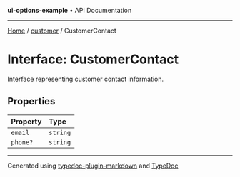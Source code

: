 **ui-options-example** • API Documentation

***

[Home](../../README.md) / [customer](../README.md) / CustomerContact

# Interface: CustomerContact

Interface representing customer contact information.

## Properties

| Property | Type |
| :------ | :------ |
| `email` | `string` |
| `phone?` | `string` |

***

Generated using [typedoc-plugin-markdown](https://www.npmjs.com/package/typedoc-plugin-markdown) and [TypeDoc](https://typedoc.org/)
